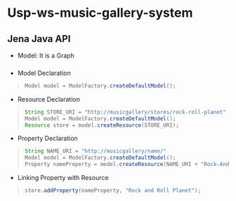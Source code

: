 # Usp-ws-music-gallery-system

## Jena Java API


* Model: It is a Graph

### 

* Model Declaration
>```java
> Model model = ModelFactory.createDefaultModel();
>```

* Resource Declaration
>```java
> String STORE_URI = "http://musicgallery/stores/rock-roll-planet"
> Model model = ModelFactory.createDefaultModel();
> Resource store = model.createResource(STORE_URI); 
>```

* Property Declaration
>```java
> String NAME_URI = "http://musicgallery/name/"
> Model model = ModelFactory.createDefaultModel();
> Property nameProperty = model.createResource(NAME_URI + "Rock-And-Roll-Planet"); 
>```

* Linking Property with Resource
>```java
> store.addProperty(nameProperty, "Rock and Roll Planet");
>```